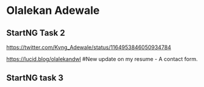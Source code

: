 # Olalekan Adewale
##  StartNG Task 2

https://twitter.com/Kvng_Adewale/status/1164953846050934784

https://lucid.blog/olalekandwl
#New update on my resume - A contact form.
## StartNG task 3